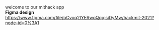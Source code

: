welcome to our mithack app <br />
**Figma design**
https://www.figma.com/file/oCvoq2IYERwoQqqisiDyMw/hackmit-2021?node-id=0%3A1
